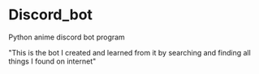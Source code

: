 # Discord_bot
Python anime discord bot program


"This is the bot I created and learned from it by searching and finding all things I found on internet"
